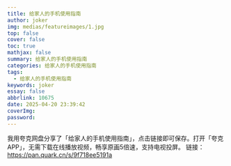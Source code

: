 ```yaml
---
title: 给家人的手机使用指南
author: joker
img: medias/featureimages/1.jpg
top: false
cover: false
toc: true
mathjax: false
summary: 给家人的手机使用指南
categories: 给家人的手机使用指南
tags:
  - 给家人的手机使用指南
keywords: joker
essay: false
abbrlink: 10675
date: 2025-04-20 23:39:42
coverImg:
password:
---
```


我用夸克网盘分享了「给家人的手机使用指南」，点击链接即可保存。打开「夸克APP」，无需下载在线播放视频，畅享原画5倍速，支持电视投屏。
链接：https://pan.quark.cn/s/9f718ee5191a
